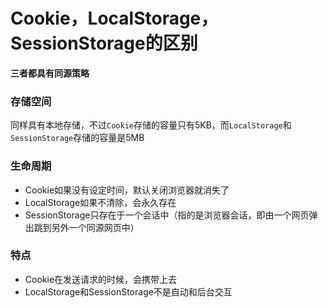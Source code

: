 # Cookie，LocalStorage，SessionStorage的区别

**三者都具有同源策略**

### 存储空间

同样具有本地存储，不过`Cookie`存储的容量只有5KB，而`LocalStorage`和`SessionStorage`存储的容量是5MB

### 生命周期

- Cookie如果没有设定时间，默认关闭浏览器就消失了
- LocalStorage如果不清除，会永久存在
- SessionStorage只存在于一个会话中（指的是浏览器会话，即由一个网页弹出跳到另外一个同源网页中）

### 特点

- Cookie在发送请求的时候，会携带上去
- LocalStorage和SessionStorage不是自动和后台交互
